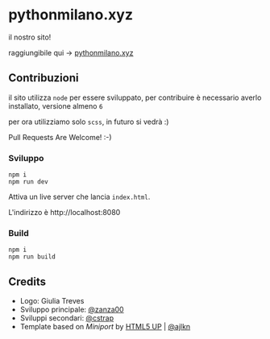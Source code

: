 # pythonmilano.xyz

il nostro sito!

raggiungibile qui -> [pythonmilano.xyz](http://pythonmilano.xyz/)

## Contribuzioni

il sito utilizza `node` per essere sviluppato, per contribuire è necessario averlo installato, versione almeno `6`

per ora utilizziamo solo `scss`, in futuro si vedrà :)

Pull Requests Are Welcome! :-)

### Sviluppo

```
npm i
npm run dev
```

Attiva un live server che lancia `index.html`. 

L'indirizzo è http://localhost:8080

### Build

```
npm i
npm run build
```


## Credits

* Logo: Giulia Treves
* Sviluppo principale: [@zanza00](https://github.com/zanza00)
* Sviluppi secondari: [@cstrap](https://github.com/cstrap)
* Template based on _Miniport_ by [HTML5 UP](html5up.net) | [@ajlkn](aj@lkn.io)

